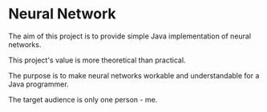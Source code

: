 # Neural Network

The aim of this project is to provide simple Java implementation of neural networks.

This project's value is more theoretical than practical.

The purpose is to make neural networks workable and understandable for a Java programmer.
 
The target audience is only one person - me.